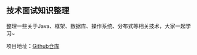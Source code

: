 ## 技术面试知识整理

整理一些关于Java、框架、数据库、操作系统、分布式等相关技术，大家一起学习~

项目地址：[Github仓库](https://github.com/ZZULI-TECH/interview)